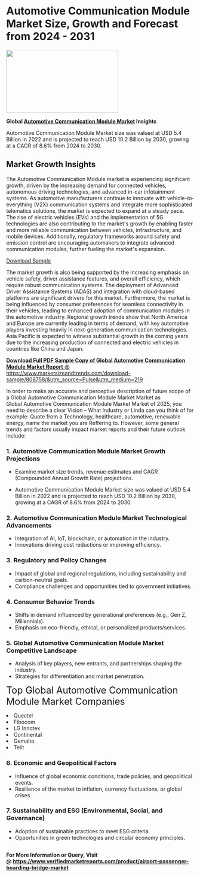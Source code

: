 <H1>Automotive Communication Module Market Size, Growth and Forecast from 2024 - 2031</H1><img class="aligncenter size-medium wp-image-584254" src="https://thirdeyenews.in/wp-content/uploads/2024/09/Global-Market-Research-300x168.jpeg" alt="" width="300" height="168" /><p><strong>Global&nbsp;<a href="https://www.marketsizeandtrends.com/download-sample/808758/&amp;utm_source=Pulse&amp;utm_medium=219">Automotive Communication Module Market</a> Insights</strong></p><p>Automotive Communication Module Market size was valued at USD 5.4 Billion in 2022 and is projected to reach USD 10.2 Billion by 2030, growing at a CAGR of 8.6% from 2024 to 2030.</p><p><h2>Market Growth Insights</h2> <p>The Automotive Communication Module market is experiencing significant growth, driven by the increasing demand for connected vehicles, autonomous driving technologies, and advanced in-car infotainment systems. As automotive manufacturers continue to innovate with vehicle-to-everything (V2X) communication systems and integrate more sophisticated telematics solutions, the market is expected to expand at a steady pace. The rise of electric vehicles (EVs) and the implementation of 5G technologies are also contributing to the market's growth by enabling faster and more reliable communication between vehicles, infrastructure, and mobile devices. Additionally, regulatory frameworks around safety and emission control are encouraging automakers to integrate advanced communication modules, further fueling the market's expansion.</p> <p><a href="#">Download Sample</a></p> <p>The market growth is also being supported by the increasing emphasis on vehicle safety, driver assistance features, and overall efficiency, which require robust communication systems. The deployment of Advanced Driver Assistance Systems (ADAS) and integration with cloud-based platforms are significant drivers for this market. Furthermore, the market is being influenced by consumer preferences for seamless connectivity in their vehicles, leading to enhanced adoption of communication modules in the automotive industry. Regional growth trends show that North America and Europe are currently leading in terms of demand, with key automotive players investing heavily in next-generation communication technologies. Asia Pacific is expected to witness substantial growth in the coming years due to the increasing production of connected and electric vehicles in countries like China and Japan.</p> <p><a href="#"></p><p><span class=""><strong>Download Full PDF Sample Copy of Global Automotive Communication Module Market Report</strong> @ <a href="https://www.marketsizeandtrends.com/download-sample/808758/&amp;utm_source=Pulse&amp;utm_medium=219" target="_blank">https://www.marketsizeandtrends.com/download-sample/808758/&amp;utm_source=Pulse&amp;utm_medium=219</a></span></p><p>In order to make an accurate and perceptive description of future scope of a Global&nbsp;Automotive Communication Module Market Market as Global&nbsp;Automotive Communication Module Market Market of 2025, you need to describe a clear Vision &ndash; What Industry or Linda can you think of for example: Quote from a Technology, healthcare, automotive, renewable energy, name the market you are Reffering to. However, some general trends and factors usually impact market reports and their future outlook include:</p><h3>1.&nbsp;<strong>Automotive Communication Module Market Growth Projections</strong></h3><ul><li>Examine market size trends, revenue estimates and CAGR (Compounded Annual Growth Rate) projections.</li><li><p>Automotive Communication Module Market size was valued at USD 5.4 Billion in 2022 and is projected to reach USD 10.2 Billion by 2030, growing at a CAGR of 8.6% from 2024 to 2030.</p></li></ul><h3>2.&nbsp;<strong>Automotive Communication Module Market Technological Advancements</strong></h3><ul><li>Integration of AI, IoT, blockchain, or automation in the industry.</li><li>Innovations driving cost reductions or improving efficiency.</li></ul><h3>3.&nbsp;<strong>Regulatory and Policy Changes</strong></h3><ul><li>Impact of global and regional regulations, including sustainability and carbon-neutral goals.</li><li>Compliance challenges and opportunities tied to government initiatives.</li></ul><h3>4.&nbsp;<strong>Consumer Behavior Trends</strong></h3><ul><li>Shifts in demand influenced by generational preferences (e.g., Gen Z, Millennials).</li><li>Emphasis on eco-friendly, ethical, or personalized products/services.</li></ul><h3>5.&nbsp;<strong>Global Automotive Communication Module Market Competitive Landscape</strong></h3><ul><li>Analysis of key players, new entrants, and partnerships shaping the industry.</li><li>Strategies for differentiation and market penetration.</li></ul><p data-pm-slice="1 1 []"><span style="color: inherit; font-family: inherit; font-size: 25px;">Top Global Automotive Communication Module Market Companies</span></p><div class="" data-test-id=""><p><li>Quectel</li><li> Fibocom</li><li> LG Innotek</li><li> Continental</li><li> Gemalto</li><li> Telit</li></p></div><h3>6.&nbsp;<strong>Economic and Geopolitical Factors</strong></h3><ul><li>Influence of global economic conditions, trade policies, and geopolitical events.</li><li>Resilience of the market to inflation, currency fluctuations, or global crises.</li></ul><h3>7.&nbsp;<strong>Sustainability and ESG (Environmental, Social, and Governance)</strong></h3><ul><li>Adoption of sustainable practices to meet ESG criteria.</li><li>Opportunities in green technologies and circular economy principles.</li></ul><h2><strong style="font-size: 14px;">For More Information or Query, Visit @&nbsp;</strong><a style="background-color: #ffffff; font-size: 14px;" href="https://www.marketsizeandtrends.com/report/automotive-communication-module-market/" target="_blank">https://www.verifiedmarketreports.com/product/airport-passenger-boarding-bridge-market</a></h2>
